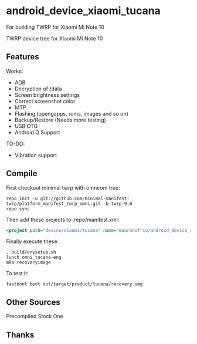 # android_device_xiaomi_tucana
For building TWRP for Xiaomi Mi Note 10

TWRP device tree for Xiaomi Mi Note 10

## Features

Works:

- ADB
- Decryption of /data
- Screen brightness settings
- Correct screenshot color
- MTP
- Flashing (opengapps, roms, images and so on)
- Backup/Restore (Needs more testing)
- USB OTG
- Android Q Support

TO-DO:

- Vibration support

## Compile

First checkout minimal twrp with omnirom tree:

```
repo init -u git://github.com/minimal-manifest-twrp/platform_manifest_twrp_omni.git -b twrp-9.0
repo sync
```

Then add these projects to .repo/manifest.xml:

```xml
<project path="device/xiaomi/tucana" name="mauronofrio/android_device_xiaomi_tucana" remote="github" revision="android-9.0" />
```

Finally execute these:

```
. build/envsetup.sh
lunch omni_tucana-eng
mka recoveryimage
```

To test it:

```
fastboot boot out/target/product/tucana/recovery.img
```

## Other Sources

Precompiled Stock One

## Thanks
